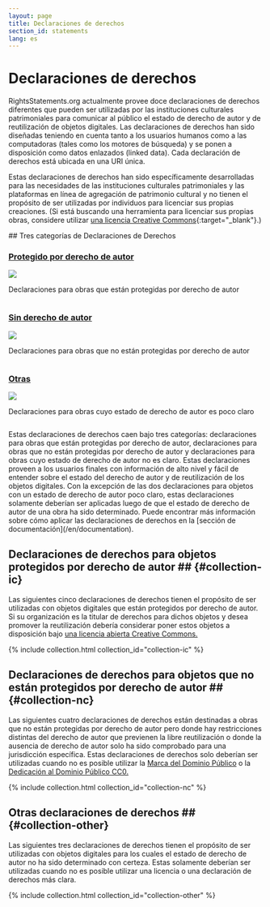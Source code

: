 ```yaml
---
layout: page
title: Declaraciones de derechos
section_id: statements
lang: es
---
```


# Declaraciones de derechos

RightsStatements.org actualmente provee doce declaraciones de derechos diferentes que pueden ser utilizadas por las instituciones culturales patrimoniales para comunicar al público el estado de derecho de autor y de reutilización de objetos digitales. Las declaraciones de derechos han sido diseñadas teniendo en cuenta tanto a los usuarios humanos como a las computadoras (tales como los motores de búsqueda) y se ponen a disposición como datos enlazados (linked data). Cada declaración de derechos está ubicada en una URI única.

Estas declaraciones de derechos han sido específicamente desarrolladas para las necesidades de las instituciones culturales patrimoniales y las plataformas en línea de agregación de patrimonio cultural y no tienen el propósito de ser utilizadas por individuos para licenciar sus propias creaciones. (Si está buscando una herramienta para licenciar sus propias obras, considere utilizar [una licencia Creative Commons](https://creativecommons.org/licenses/){:target="_blank"}.)

<div class="box">
## Tres categorías de Declaraciones de Derechos

<div class="row" markdown="0">
  <div class="medium-4 columns">
    <div class="statements-category-teaser">
      <a href="#collection-ic"><h3>Protegido por derecho de autor</h3></a>
      <a href="#collection-ic">
        <img src="{{ site.baseurl }}/files/icons/InC.Icon-Only.dark.svg" />
      </a>
      <p>Declaraciones para obras que están protegidas por derecho de autor</p>
    </div>
  </div>
  <div class="medium-4 columns">
    <div class="statements-category-teaser">
      <a href="#collection-nc"><h3>Sin derecho de autor</h3></a>
      <a href="#collection-nc">
        <img src="{{ site.baseurl }}/files/icons/NoC.Icon-Only.dark.svg" />
      </a>
      <p>Declaraciones para obras que no están protegidas por derecho de autor</p>
    </div>
  </div>
  <div class="medium-4 columns">
    <div class="statements-category-teaser">
      <a href="#collection-other"><h3>Otras</h3></a>
      <a href="#collection-other">
        <img src="{{ site.baseurl }}/files/icons/Other.Icon-Only.dark.svg" />
      </a>
      <p>Declaraciones para obras cuyo estado de derecho de autor es poco claro</p>
    </div>
  </div>
</div>
<div>
  <p>Estas declaraciones de derechos caen bajo tres categorías: declaraciones para obras que están protegidas por derecho de autor, declaraciones para obras que no están protegidas por derecho de autor y declaraciones para obras cuyo estado de derecho de autor no es claro. Estas declaraciones proveen a los usuarios finales con información de alto nivel y fácil de entender sobre el estado del derecho de autor y de reutilización de los objetos digitales. Con la excepción de las dos declaraciones para objetos con un estado de derecho de autor poco claro, estas declaraciones solamente deberían ser aplicadas luego de que el estado de derecho de autor de una obra ha sido determinado. Puede encontrar más información sobre cómo aplicar las declaraciones de derechos en la [sección de documentación](/en/documentation).</p>
</div>

</div>

## Declaraciones de derechos para objetos protegidos por derecho de autor ## {#collection-ic}

Las siguientes cinco declaraciones de derechos tienen el propósito de ser utilizadas con objetos digitales que están protegidos por derecho de autor. Si su organización es la titular de derechos para dichos objetos y desea promover la reutilización debería considerar poner estos objetos a disposición bajo [una licencia abierta Creative Commons.](https://creativecommons.org/licenses/)

{% include collection.html collection_id="collection-ic" %}

## Declaraciones de derechos para objetos que no están protegidos por derecho de autor ## {#collection-nc}

Las siguientes cuatro declaraciones de derechos están destinadas a obras que no están protegidas por derecho de autor pero donde hay restricciones distintas del derecho de autor que previenen la libre reutilización o donde la ausencia de derecho de autor solo ha sido comprobado para una jurisdicción específica. Estas declaraciones de derechos solo deberían ser utilizadas cuando no es posible utilizar la [Marca del Dominio Público](https://creativecommons.org/publicdomain/mark/1.0/) o la [Dedicación al Dominio Público CC0.](https://creativecommons.org/publicdomain/zero/1.0/)

{% include collection.html collection_id="collection-nc" %}

## Otras declaraciones de derechos ## {#collection-other}

Las siguientes tres declaraciones de derechos tienen el propósito de ser utilizadas con objetos digitales para los cuales el estado de derecho de autor no ha sido determinado con certeza. Estas solamente deberían ser utilizadas cuando no es posible utilizar una licencia o una declaración de derechos más clara.

{% include collection.html collection_id="collection-other" %}
